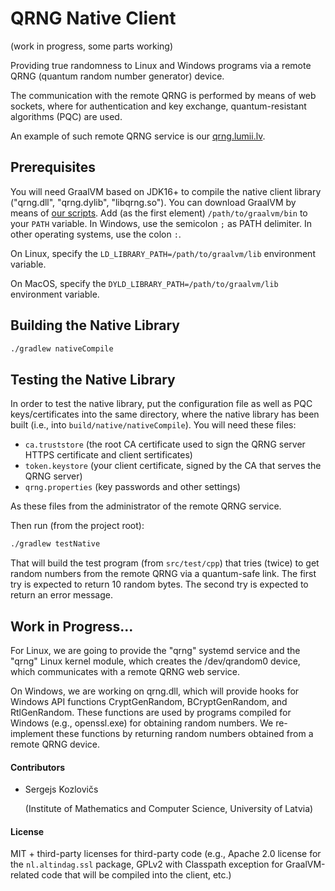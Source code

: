 # QRNG Native Client

(work in progress, some parts working)

Providing true randomness to Linux and Windows programs via a remote QRNG (quantum random number generator) device.

The communication with the remote QRNG is performed by means of web sockets, where for authentication and key exchange, quantum-resistant algorithms (PQC) are used.

An example of such remote QRNG service is our [qrng.lumii.lv](qrng.lumii.lv).

## Prerequisites

You will need GraalVM based on JDK16+ to compile the native client library ("qrng.dll", "qrng.dylib", "libqrng.so"). You can download GraalVM by means of [our scripts](https://github.com/sergejskozlovics/get_sdk). Add (as the first element) `/path/to/graalvm/bin` to your `PATH` variable. In Windows, use the semicolon `;` as PATH delimiter. In other operating systems, use the colon `:`.

On Linux, specify the `LD_LIBRARY_PATH=/path/to/graalvm/lib` environment variable.

On MacOS, specify the `DYLD_LIBRARY_PATH=/path/to/graalvm/lib` environment variable.

## Building the Native Library

```bash
./gradlew nativeCompile
```

## Testing the Native Library

In order to test the native library, put the configuration file as well as PQC keys/certificates into the same directory, where the native library has been built (i.e., into `build/native/nativeCompile`). You will need these files:

* `ca.truststore` (the root CA certificate used to sign the QRNG server HTTPS certificate and client sertificates)
* `token.keystore` (your client certificate, signed by the CA that serves the QRNG server)
* `qrng.properties` (key passwords and other settings)

As these files from the administrator of the remote QRNG service.

Then run (from the project root):

```bash
./gradlew testNative
```

That will build the test program (from `src/test/cpp`) that tries (twice) to get random numbers from the remote QRNG via a quantum-safe link. The first try is expected to return 10 random bytes. The second try is expected to return an error message.

## Work in Progress...

For Linux, we are going to provide the "qrng" systemd service and the "qrng" Linux kernel module, which creates the /dev/qrandom0 device, which communicates with a remote QRNG web service.

On Windows, we are working on qrng.dll, which will provide hooks for Windows API functions CryptGenRandom, BCryptGenRandom, and RtlGenRandom. These functions are used by programs compiled for Windows (e.g., openssl.exe) for obtaining random numbers. We re-implement these functions by returning random numbers obtained from a remote QRNG device.

#### Contributors

* Sergejs Kozlovičs

  (Institute of Mathematics and Computer Science, University of Latvia)

#### License

MIT + third-party licenses for third-party code (e.g., Apache 2.0 license for the `nl.altindag.ssl` package, GPLv2 with Classpath exception for GraalVM-related code that will be compiled into the client, etc.)

